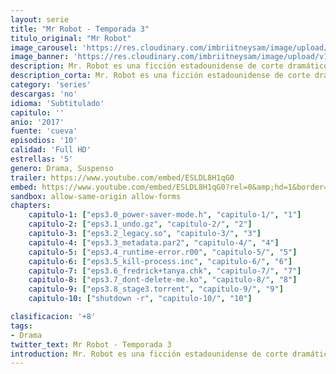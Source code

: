 ```yaml
---
layout: serie
title: "Mr Robot - Temporada 3"
titulo_original: "Mr Robot"
image_carousel: 'https://res.cloudinary.com/imbriitneysam/image/upload/v1546988732/robot3-poster-min.jpg'
image_banner: 'https://res.cloudinary.com/imbriitneysam/image/upload/v1546988735/robot3-banner-min.jpg'
description: Mr. Robot es una ficción estadounidense de corte dramático creada por Sam Esmail y lanzada a la pequeña pantalla el 24 de junio de 2015 de la mano de la cadena USA Network. Este thriller psicológico gira en torno a la vida de Elliot Alderson, un joven que sufre de trastorno de ansiedad social que le provoca sensaciones de incomodidad cuando se encuentra delante de la gente. Por eso, el protagonista al que da vida el conocido actor Rami Malek, decide desarrollar su vida laboral detrás de la pantalla de un ordenador. Elliot, que cuenta con unas habilidades informáticas inhumanas, se pasa el día entero trabajando. Durante el día desempeña la labor de vigilante cibernético en una empresa y cuando se pone el sol, se convierte automáticamente en un pirata informático. Es Mr. Robot, interpretado por Christian Slater, el que le llama para que forme parte de la plantilla de Fsociety, un equipo de hackers dispuestos a todo con tal de destruir a aquellas personas que tienen el poder suficiente como para manejar América. Entre la espada y la pared, Alderson tiene que tomar la que puede ser la decisión más importante de su vida, ganarse el prestigio de manera legal o acabar con las injusticias del país de forma ilegal.
description_corta: Mr. Robot es una ficción estadounidense de corte dramático creada por Sam Esmail y lanzada a la pequeña pantalla el 24 de junio de 2015 de la mano de la cadena USA Network. Este thriller psicológico gira en torno a la vida de...
category: 'series'
descargas: 'no'
idioma: 'Subtitulado'
capitulo: ''
anio: '2017'
fuente: 'cueva'
episodios: '10'
calidad: 'Full HD'
estrellas: '5'
genero: Drama, Suspenso
trailer: https://www.youtube.com/embed/ESLDL8H1qG0
embed: https://www.youtube.com/embed/ESLDL8H1qG0?rel=0&amp;hd=1&border=0&wmode=opaque&enablejsapi=1&modestbranding=1&controls=1&showinfo=1
sandbox: allow-same-origin allow-forms 
chapters:
    capitulo-1: ["eps3.0_power-saver-mode.h", "capitulo-1/", "1"]
    capitulo-2: ["eps3.1_undo.gz", "capitulo-2/", "2"]
    capitulo-3: ["eps3.2_legacy.so", "capitulo-3/", "3"]
    capitulo-4: ["eps3.3_metadata.par2", "capitulo-4/", "4"]
    capitulo-5: ["eps3.4_runtime-error.r00", "capitulo-5/", "5"]
    capitulo-6: ["eps3.5_kill-process.inc", "capitulo-6/", "6"]
    capitulo-7: ["eps3.6_fredrick+tanya.chk", "capitulo-7/", "7"]
    capitulo-8: ["eps3.7_dont-delete-me.ko", "capitulo-8/", "8"]
    capitulo-9: ["eps3.8_stage3.torrent", "capitulo-9/", "9"]
    capitulo-10: ["shutdown -r", "capitulo-10/", "10"]

clasificacion: '+8'
tags:
- Drama
twitter_text: Mr Robot - Temporada 3
introduction: Mr. Robot es una ficción estadounidense de corte dramático creada por Sam Esmail y lanzada a la pequeña pantalla el 24 de junio de 2015 de la mano de la cadena USA Network. Este thriller psicológico gira en torno a la vida de
---
```












